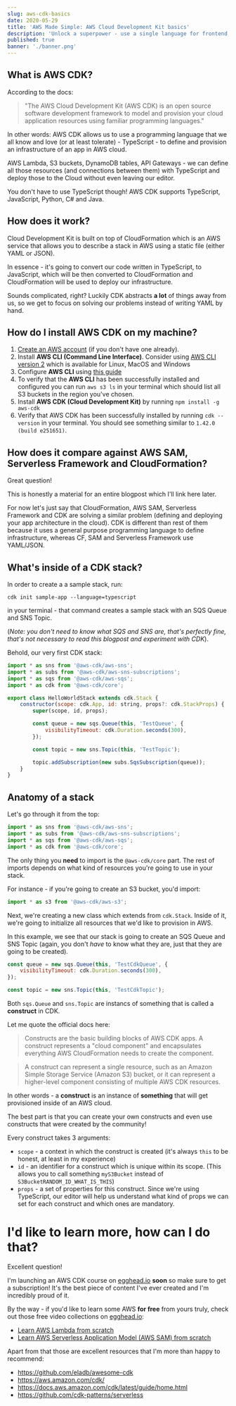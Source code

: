 ```yaml
---
slug: aws-cdk-basics
date: 2020-05-29
title: 'AWS Made Simple: AWS Cloud Development Kit basics'
description: 'Unlock a superpower - use a single language for frontend, backend *and* cloud infrastructure'
published: true
banner: './banner.png'
---
```


## What is AWS CDK?

According to the docs:

> "The AWS Cloud Development Kit (AWS CDK) is an open source software development framework to model and provision your cloud application resources using familiar programming languages."

In other words: AWS CDK allows us to use a programming language that we all know and love (or at least tolerate) - TypeScript - to define and provision an infrastructure of an app in AWS cloud.

AWS Lambda, S3 buckets, DynamoDB tables, API Gateways - we can define all those resources (and connections between them) with TypeScript and deploy those to the Cloud without even leaving our editor.

You don't have to use TypeScript though! AWS CDK supports TypeScript, JavaScript, Python, C# and Java.

## How does it work?

Cloud Development Kit is built on top of CloudFormation which is an AWS service that allows you to describe a stack in AWS using a static file (either YAML or JSON).

In essence - it's going to convert our code written in TypeScript, to JavaScript, which will be then converted to CloudFormation and CloudFormation will be used to deploy our infrastructure.

Sounds complicated, right? Luckily CDK abstracts **a lot** of things away from us, so we get to focus on solving our problems instead of writing YAML by hand.

## How do I install AWS CDK on my machine?

1. [Create an AWS account](https://portal.aws.amazon.com/gp/aws/developer/registration/index.html?refid=em_127222) (if you don't have one already).
1. Install **AWS CLI (Command Line Interface)**. Consider using [AWS CLI version 2](https://docs.aws.amazon.com/cli/latest/userguide/install-cliv2.html) which is available for Linux, MacOS and Windows
1. Configure **AWS CLI** using [this guide](https://docs.aws.amazon.com/cli/latest/userguide/cli-chap-configure.html)
1. To verify that the **AWS CLI** has been successfully installed and configured you can run `aws s3 ls` in your terminal which should list all S3 buckets in the region you've chosen.
1. Install **AWS CDK (Cloud Development Kit)** by running `npm install -g aws-cdk`
1. Verify that AWS CDK has been successfully installed by running `cdk --version` in your terminal. You should see something similar to `1.42.0 (build e251651)`.

## How does it compare against AWS SAM, Serverless Framework and CloudFormation?

Great question!

This is honestly a material for an entire blogpost which I'll link here later.

For now let's just say that CloudFormation, AWS SAM, Serverless Framework and CDK are solving a similar problem (defining and deploying your app architecture in the cloud). CDK is different than rest of them because it uses a general purpose programming language to define infrastructure, whereas CF, SAM and Serverless Framework use YAML/JSON.

## What's inside of a CDK stack?

In order to create a a sample stack, run:

```
cdk init sample-app --language=typescript
```

in your terminal - that command creates a sample stack with an SQS Queue and SNS Topic.

(_Note: you don't need to know what SQS and SNS are, that's perfectly fine, that's not necessary to read this blogpost and experiment with CDK_).

Behold, our very first CDK stack:

```js
import * as sns from '@aws-cdk/aws-sns';
import * as subs from '@aws-cdk/aws-sns-subscriptions';
import * as sqs from '@aws-cdk/aws-sqs';
import * as cdk from '@aws-cdk/core';

export class HelloWorldStack extends cdk.Stack {
    constructor(scope: cdk.App, id: string, props?: cdk.StackProps) {
        super(scope, id, props);

        const queue = new sqs.Queue(this, 'TestQueue', {
            visibilityTimeout: cdk.Duration.seconds(300),
        });

        const topic = new sns.Topic(this, 'TestTopic');

        topic.addSubscription(new subs.SqsSubscription(queue));
    }
}
```

## Anatomy of a stack

Let's go through it from the top:

```js
import * as sns from '@aws-cdk/aws-sns';
import * as subs from '@aws-cdk/aws-sns-subscriptions';
import * as sqs from '@aws-cdk/aws-sqs';
import * as cdk from '@aws-cdk/core';
```

The only thing you **need** to import is the `@aws-cdk/core` part. The rest of imports depends on what kind of resources you're going to use in your stack.

For instance - if you're going to create an S3 bucket, you'd import:

```js
import * as s3 from '@aws-cdk/aws-s3';
```

Next, we're creating a new class which extends from `cdk.Stack`. Inside of it, we're going to initialize all resources that we'd like to provision in AWS.

In this example, we see that our stack is going to create an SQS Queue and SNS Topic (again, you don't _have_ to know what they are, just that they are going to be created).

```js
const queue = new sqs.Queue(this, 'TestCdkQueue', {
    visibilityTimeout: cdk.Duration.seconds(300),
});

const topic = new sns.Topic(this, 'TestCdkTopic');
```

Both `sqs.Queue` and `sns.Topic` are instancs of something that is called a **construct** in CDK.

Let me quote the official docs here:

> Constructs are the basic building blocks of AWS CDK apps. A construct represents a "cloud component" and encapsulates everything AWS CloudFormation needs to create the component.

> A construct can represent a single resource, such as an Amazon Simple Storage Service (Amazon S3) bucket, or it can represent a higher-level component consisting of multiple AWS CDK resources.

In other words - a **construct** is an instance of **something** that will get provisioned inside of an AWS cloud.

The best part is that you can create your own constructs and even use constructs that were created by the community!

Every construct takes 3 arguments:

-   `scope` - a context in which the construct is created (it's always `this` to be honest, at least in my experience)
-   `id` - an identifier for a construct which is unique within its scope. (This allows you to call something `myS3Bucket` instead of `S3BucketRANDOM_ID_WHAT_IS_THIS`)
-   `props` - a set of properties for this construct. Since we're using TypeScript, our editor will help us understand what kind of props we can set for each construct and which ones are mandatory.

# I'd like to learn more, how can I do that?

Excellent question!

I'm launching an AWS CDK course on [egghead.io](https://egghead.io/s/km6vr) **soon** so make sure to get a subscription!
It's the best piece of content I've ever created and I'm incredibly proud of it.

By the way - if you'd like to learn some AWS **for free** from yours truly, check out those free video collections on [egghead.io](https://egghead.io/s/km6vr):

-   [Learn AWS Lambda from scratch](https://egghead.io/playlists/learn-aws-lambda-from-scratch-d29d?af=6p5abz)
-   [Learn AWS Serverless Application Model (AWS SAM) from scratch](https://egghead.io/playlists/learn-aws-serverless-application-model-aws-sam-framework-from-scratch-baf9?af=6p5abz)

Apart from that those are excellent resources that I'm more than happy to recommend:

-   https://github.com/eladb/awesome-cdk
-   https://aws.amazon.com/cdk/
-   https://docs.aws.amazon.com/cdk/latest/guide/home.html
-   https://github.com/cdk-patterns/serverless
